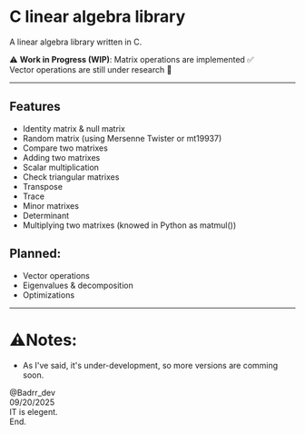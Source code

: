 # C linear algebra library
A linear algebra library written in C.

⚠️ **Work in Progress (WIP)**:
Matrix operations are implemented ✅  
Vector operations are still under research 🚧

---

## Features
- Identity matrix & null matrix
- Random matrix (using Mersenne Twister or mt19937)
- Compare two matrixes
- Adding two matrixes
- Scalar multiplication
- Check triangular matrixes
- Transpose
- Trace
- Minor matrixes
- Determinant
- Multiplying two matrixes (knowed in Python as matmul())

## Planned:
- Vector operations
- Eigenvalues & decomposition
- Optimizations

---

# ⚠️Notes:
- As I've said, it's under-development, so more versions are comming soon.

@Badrr_dev <br>
09/20/2025 <br>
IT is elegent. <br>
End.
